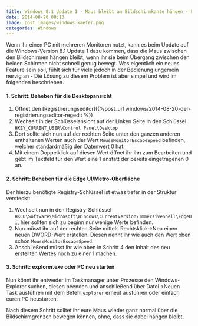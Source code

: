 ```yaml
---
title: Windows 8.1 Update 1 - Maus bleibt an Bildschirmkante hängen - FIX
date: 2014-08-20 08:13
image: post_images/windows_kaefer.png
categories: Windows
---
```


Wenn ihr einen PC mit mehreren Monitoren nutzt, kann es beim Update auf die Windows-Version 8.1 Update 1 dazu kommen, dass die Maus zwischen den Bildschirmen hängen bleibt, wenn ihr sie beim Übergang zwischen den beiden Schirmen nicht schnell genug bewegt. Was eigentlich ein neues Feature sein soll, fühlt sich für viele jedoch in der Bedienung ungemein nervig an - Die Lösung zu diesem Problem ist aber simpel und wird im folgenden beschrieben.<!--more-->

#### 1\. Schritt: Beheben für die Desktopansicht

1.  Öffnet den [Registrierungseditor]({%post_url windows/2014-08-20-der-registrierungseditor-regedit %})
2.  Wechselt in der Schlüsselansicht auf der Linken Seite in den Schlüssel `HKEY_CURRENT_USER\Control Panel\Desktop`
3.  Dort sollte sich nun auf der rechten Seite unter den ganzen anderen enthaltenen Werten auch der Wert `MouseMonitorEscapeSpeed` befinden, welcher standardmäßig den Datenwert 0 hat.
4.  Mit einem Doppelklick auf diesen Wert öffnet ihr ihn zum Bearbeiten und gebt im Textfeld für den Wert eine 1 anstatt der bereits eingetragenen 0 an.

#### 2\. Schritt: Beheben für die Edge UI/Metro-Oberfläche

Der hierzu benötigte Registry-Schlüssel ist etwas tiefer in der Struktur versteckt:

1.  Wechselt nun in den Registry-Schlüssel `HKCU\Software\Microsoft\Windows\CurrentVersion\ImmersiveShell\EdgeUi`, hier sollten sich zu beginn nur wenige Werte befinden.
2.  Nun müsst ihr auf der rechten Seite mittels Rechtsklick-&gt;Neu einen neuen DWORD-Wert erstellen. Diesen nennt ihr wie auch den Wert oben schon `MouseMonitorEscapeSpeed`.
3.  Anschließend müsst ihr wie oben in Schritt 4 den Inhalt des neu erstellten Wertes noch zu einer 1 machen.

#### 3\. Schritt: explorer.exe oder PC neu starten

Nun könnt ihr entweder im Taskmanager unter Prozesse den Windows-Explorer suchen, diesen beenden und anschließend über Datei-&gt;Neuen Task ausführen mit dem Befehl `explorer` erneut ausführen oder einfach euren PC neustarten.

Nach diesem Schritt solltet ihr eure Maus wieder ganz normal über die Bildschirmgrenzen bewegen können, ohne, dass sie dabei hängen bleibt.